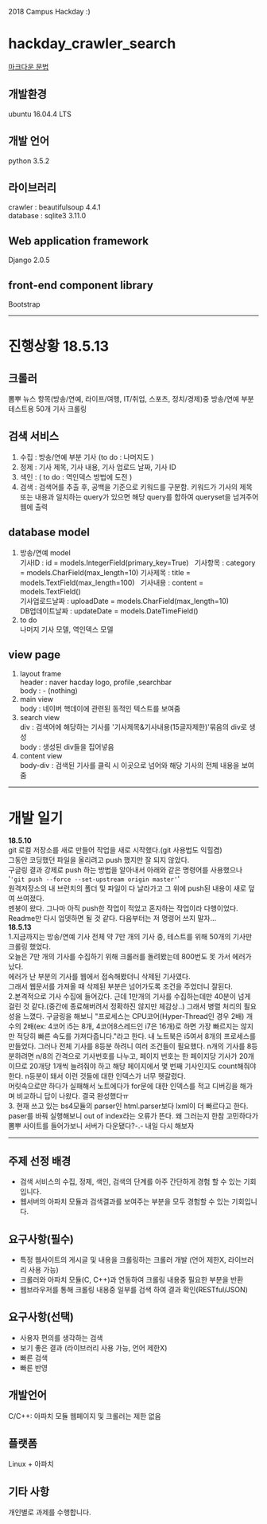 2018 Campus Hackday :)
# hackday_crawler_search
[마크다운 문법](https://github.com/biospin/BigBio/blob/master/reference/%EB%A7%88%ED%81%AC%EB%8B%A4%EC%9A%B4.md)

## 개발환경
ubuntu 16.04.4 LTS
## 개발 언어
python 3.5.2
## 라이브러리
crawler : beautifulsoup 4.4.1  
database : sqlite3 3.11.0  
## Web application framework  
Django 2.0.5
## front-end component library
Bootstrap

***

# 진행상황 18.5.13
## 크롤러
뽐뿌 뉴스 항목(방송/연예, 라이프/여행, IT/취업, 스포츠, 정치/경제)중 방송/연예 부분 테스트용 50개 기사 크롤링
## 검색 서비스
1. 수집 : 방송/연예 부분 기사 (to do : 나머지도 )  
2. 정제 : 기사 제목, 기사 내용, 기사 업로드 날짜, 기사 ID  
3. 색인 : ( to do : 역인덱스 방법에 도전 )  
4. 검색 : 검색어를 추출 후, 공백을 기준으로 키워드를 구분함. 키워드가 기사의 제목 또는 내용과 일치하는 query가 있으면 해당 query를 합하여 queryset을 넘겨주어 웹에 출력
## database model  
1. 방송/연예 model  
기사ID : id = models.IntegerField(primary_key=True)  
기사항목 : category = models.CharField(max_length=10) 
기사제목 : title = models.TextField(max_length=100)  
기사내용 : content = models.TextField()  
기사업로드날짜 : uploadDate = models.CharField(max_length=10)  
DB업데이트날짜 : updateDate = models.DateTimeField()  
2. to do  
나머지 기사 모델, 역인덱스 모델  
## view page
1. layout frame  
header : naver hacday logo, profile ,searchbar  
body : - (nothing)  
2. main view  
body : 네이버 핵데이에 관련된 동적인 텍스트를 보여줌  
3. search view  
div : 검색어에 해당하는 기사를 '기사제목&기사내용(15글자제한)'묶음의 div로 생성  
body : 생성된 div들을 집어넣음  
4. content view  
body-div : 검색된 기사를 클릭 시 이곳으로 넘어와 해당 기사의 전체 내용을 보여줌

***

# 개발 일기
**18.5.10**  
git 로컬 저장소를 새로 만들어 작업을 새로 시작했다.(git 사용법도 익힐겸)  
그동안 코딩했던 파일을 올리려고 push 했지만 잘 되지 않았다.  
구글링 결과 강제로 push 하는 방법을 알아내서 아래와 같은 명령어를 사용했으나  
'`'git push --force --set-upstream origin master'`'  
원격저장소의 내 브런치의 폴더 및 파일이 다 날라가고 그 위에 push된 내용이 새로 덮여 쓰여졌다.  
멘붕이 왔다. 그나마 아직 push한 작업이 적었고 혼자하는 작업이라 다행이었다.  
Readme만 다시 업뎃하면 될 것 같다. 다음부터는 저 명령어 쓰지 말자...  
**18.5.13**  
1.지금까지는 방송/연예 기사 전체 약 7만 개의 기사 중, 테스트를 위해 50개의 기사만 크롤링 했었다.  
오늘은 7만 개의 기사를 수집하기 위해 크롤러를 돌려봤는데 800번도 못 가서 에러가 났다.  
에러가 난 부분의 기사를 웹에서 접속해봤더니 삭제된 기사였다.  
그래서 웹문서를 가져올 때 삭제된 부분은 넘어가도록 조건을 주었더니 잘된다.  
2.본격적으로 기사 수집에 들어갔다. 근데 1만개의 기사를 수집하는데만 40분이 넘게 걸린 것 같다.(중간에 종료해버려서 정확하진 않지만 체감상..) 그래서 병렬 처리의 필요성을 느꼈다. 구글링을 해보니 "프로세스는 CPU코어(Hyper-Thread인 경우 2배) 개수의 2배(ex: 4코어 i5는 8개, 4코어8스레드인 i7은 16개)로 하면 가장 빠르지는 않지만 적당히 빠른 속도를 가져다줍니다."라고 한다. 내 노트북은 i5여서 8개의 프로세스를 만들었다. 그러나 전체 기사를 8등분 하려니 여러 조건들이 필요했다. n개의 기사를 8등분하려면 n/8의 간격으로 기사번호를 나누고, 페이지 번호는 한 페이지당 기사가 20개 이므로 20개당 1개씩 늘려줘야 하고 해당 페이지에서 몇 번째 기사인지도 count해줘야한다. n등분이 돼서 이런 것들에 대한 인덱스가 너무 헷갈렸다.  
머릿속으로만 하다가 실패해서 노트에다가 for문에 대한 인덱스를 적고 디버깅을 해가며 비교하니 답이 나왔다. 결국 완성했다ㅠ  
3. 현재 쓰고 있는 bs4모듈의 parser인 html.parser보다 lxml이 더 빠르다고 한다. paser를 바꿔 실행해보니 out of index라는 오류가 뜬다. 왜 그러는지 한참 고민하다가 뽐뿌 사이트를 들어가보니 서버가 다운됐다?-.- 내일 다시 해보자  
***  

## 주제 선정 배경
* 검색 서비스의 수집, 정제, 색인, 검색의 단계를 아주 간단하게 경험 할 수 있는 기회입니다.
* 웹서버의 아파치 모듈과 검색결과를 보여주는 부분을 모두 경험할 수 있는 기회입니다.

## 요구사항(필수)
* 특정 웹사이트의 게시글 및 내용을 크롤링하는 크롤러 개발 (언어 제한X, 라이브러리 사용 가능)
* 크롤러와 아파치 모듈(C, C++)과 연동하여 크롤링 내용중 필요한 부분을 반환
* 웹브라우저를 통해 크롤링 내용중 일부를 검색 하여 결과 확인(RESTful/JSON)

## 요구사항(선택)
* 사용자 편의를 생각하는 검색
* 보기 좋은 결과 (라이브러리 사용 가능, 언어 제한X)
* 빠른 검색
* 빠른 반영
## 개발언어
C/C++: 아파치 모듈
웹페이지 및 크롤러는 제한 없음

## 플랫폼 
Linux + 아파치

## 기타 사항
개인별로 과제를 수행합니다.

